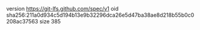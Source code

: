 version https://git-lfs.github.com/spec/v1
oid sha256:211a0d934c5d194b13e9b32296dca26e5d47ba38ae8d218b55b0c0208ac37563
size 385
